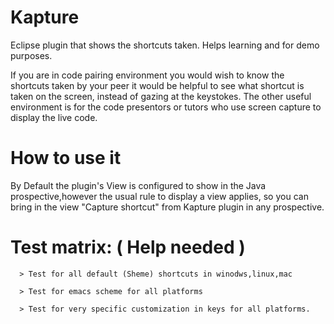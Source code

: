 # Kapture
Eclipse plugin that shows the shortcuts taken. Helps learning and for demo purposes. 

If you are in code pairing environment you would wish to know the shortcuts taken by your peer it would be helpful to see what shortcut is taken on the screen, instead of gazing at the keystokes. The other useful environment is for the code presentors or tutors who use screen capture to display the live code. 


# How to use it
  By Default the plugin's View is configured to show in the Java prospective,however the usual rule to display a view applies, so you can bring in the view "Capture shortcut" from Kapture plugin in any prospective.

# Test matrix: ( Help needed ) 

      > Test for all default (Sheme) shortcuts in winodws,linux,mac
      
      > Test for emacs scheme for all platforms
      
      > Test for very specific customization in keys for all platforms.

